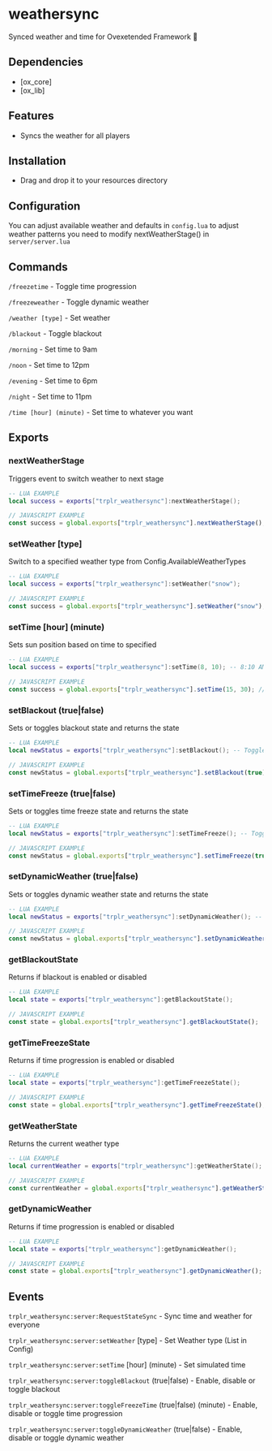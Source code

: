 # weathersync
Synced weather and time for Ovexetended Framework :sunrise:

## Dependencies
- [ox_core]
- [ox_lib]

## Features
- Syncs the weather for all players

## Installation
- Drag and drop it to your resources directory

## Configuration
You can adjust available weather and defaults in `config.lua`
to adjust weather patterns you need to modify nextWeatherStage() in `server/server.lua`



## Commands

`/freezetime` - Toggle time progression

`/freezeweather` - Toggle dynamic weather

`/weather [type]` - Set weather

`/blackout` - Toggle blackout

`/morning` - Set time to 9am

`/noon` - Set time to 12pm

`/evening` - Set time to 6pm

`/night` - Set time to 11pm

`/time [hour] (minute)` - Set time to whatever you want

## Exports

### nextWeatherStage
Triggers event to switch weather to next stage
```lua
-- LUA EXAMPLE
local success = exports["trplr_weathersync"]:nextWeatherStage();
```
```js
// JAVASCRIPT EXAMPLE
const success = global.exports["trplr_weathersync"].nextWeatherStage();
```


### setWeather [type]
Switch to a specified weather type from Config.AvailableWeatherTypes
```lua
-- LUA EXAMPLE
local success = exports["trplr_weathersync"]:setWeather("snow");
```
```js
// JAVASCRIPT EXAMPLE
const success = global.exports["trplr_weathersync"].setWeather("snow");
```


### setTime [hour] (minute)
Sets sun position based on time to specified
```lua
-- LUA EXAMPLE
local success = exports["trplr_weathersync"]:setTime(8, 10); -- 8:10 AM
```
```js
// JAVASCRIPT EXAMPLE
const success = global.exports["trplr_weathersync"].setTime(15, 30); // 3:30PM
```


### setBlackout (true|false)
Sets or toggles blackout state and returns the state
```lua
-- LUA EXAMPLE
local newStatus = exports["trplr_weathersync"]:setBlackout(); -- Toggle
```
```js
// JAVASCRIPT EXAMPLE
const newStatus = global.exports["trplr_weathersync"].setBlackout(true); // Enable
```


### setTimeFreeze (true|false)
Sets or toggles time freeze state and returns the state
```lua
-- LUA EXAMPLE
local newStatus = exports["trplr_weathersync"]:setTimeFreeze(); -- Toggle
```
```js
// JAVASCRIPT EXAMPLE
const newStatus = global.exports["trplr_weathersync"].setTimeFreeze(true); // Enable
```


### setDynamicWeather (true|false)
Sets or toggles dynamic weather state and returns the state
```lua
-- LUA EXAMPLE
local newStatus = exports["trplr_weathersync"]:setDynamicWeather(); -- Toggle
```
```js
// JAVASCRIPT EXAMPLE
const newStatus = global.exports["trplr_weathersync"].setDynamicWeather(true); // Enable
```


### getBlackoutState
Returns if blackout is enabled or disabled
```lua
-- LUA EXAMPLE
local state = exports["trplr_weathersync"]:getBlackoutState();
```
```js
// JAVASCRIPT EXAMPLE
const state = global.exports["trplr_weathersync"].getBlackoutState();
```


### getTimeFreezeState
Returns if time progression is enabled or disabled
```lua
-- LUA EXAMPLE
local state = exports["trplr_weathersync"]:getTimeFreezeState();
```
```js
// JAVASCRIPT EXAMPLE
const state = global.exports["trplr_weathersync"].getTimeFreezeState();
```


### getWeatherState
Returns the current weather type
```lua
-- LUA EXAMPLE
local currentWeather = exports["trplr_weathersync"]:getWeatherState();
```
```js
// JAVASCRIPT EXAMPLE
const currentWeather = global.exports["trplr_weathersync"].getWeatherState();
```


### getDynamicWeather
Returns if time progression is enabled or disabled
```lua
-- LUA EXAMPLE
local state = exports["trplr_weathersync"]:getDynamicWeather();
```
```js
// JAVASCRIPT EXAMPLE
const state = global.exports["trplr_weathersync"].getDynamicWeather();
```

## Events

`trplr_weathersync:server:RequestStateSync` - Sync time and weather for everyone

`trplr_weathersync:server:setWeather` [type] - Set Weather type (List in Config)

`trplr_weathersync:server:setTime` [hour] (minute) - Set simulated time

`trplr_weathersync:server:toggleBlackout` (true|false) - Enable, disable or toggle blackout

`trplr_weathersync:server:toggleFreezeTime` (true|false) (minute) - Enable, disable or toggle time progression

`trplr_weathersync:server:toggleDynamicWeather` (true|false) - Enable, disable or toggle dynamic weather
